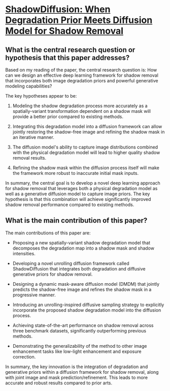 # [ShadowDiffusion: When Degradation Prior Meets Diffusion Model for Shadow   Removal](https://arxiv.org/abs/2212.04711)

## What is the central research question or hypothesis that this paper addresses?

 Based on my reading of the paper, the central research question is: How can we design an effective deep learning framework for shadow removal that incorporates both image degradation priors and powerful generative modeling capabilities? 

The key hypotheses appear to be:

1) Modeling the shadow degradation process more accurately as a spatially-variant transformation dependent on a shadow mask will provide a better prior compared to existing methods. 

2) Integrating this degradation model into a diffusion framework can allow jointly restoring the shadow-free image and refining the shadow mask in an iterative manner.

3) The diffusion model's ability to capture image distributions combined with the physical degradation model will lead to higher quality shadow removal results.

4) Refining the shadow mask within the diffusion process itself will make the framework more robust to inaccurate initial mask inputs.

In summary, the central goal is to develop a novel deep learning approach for shadow removal that leverages both a physical degradation model as well as a generative diffusion model to capture image priors. The key hypothesis is that this combination will achieve significantly improved shadow removal performance compared to existing methods.


## What is the main contribution of this paper?

 The main contributions of this paper are:

- Proposing a new spatially-variant shadow degradation model that decomposes the degradation map into a shadow mask and shadow intensities. 

- Developing a novel unrolling diffusion framework called ShadowDiffusion that integrates both degradation and diffusive generative priors for shadow removal.

- Designing a dynamic mask-aware diffusion model (DMDM) that jointly predicts the shadow-free image and refines the shadow mask in a progressive manner.

- Introducing an unrolling-inspired diffusive sampling strategy to explicitly incorporate the proposed shadow degradation model into the diffusion process.

- Achieving state-of-the-art performance on shadow removal across three benchmark datasets, significantly outperforming previous methods. 

- Demonstrating the generalizability of the method to other image enhancement tasks like low-light enhancement and exposure correction.

In summary, the key innovation is the integration of degradation and generative priors within a diffusion framework for shadow removal, along with joint image and mask prediction/refinement. This leads to more accurate and robust results compared to prior arts.
